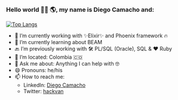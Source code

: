 ### Hello world 👋🏻 🌎, my name is Diego Camacho and:

[![Top Langs](https://github-readme-stats.vercel.app/api/top-langs/?username=hackvan&layout=compact&langs_count=6&show_icons=true&theme=react&hide=HTML)](https://github.com/anuraghazra/github-readme-stats)

- 🔭 I’m currently working with ✨Elixir✨ and Phoenix framework 🔥
- 🌱 I’m currently learning about BEAM
- 🔙 I’m previously working with 🛠 PL/SQL (Oracle), SQL & ❤ Ruby
- 📍 I’m located: Colombia 🇨🇴
- 💬 Ask me about: Anything I can help with 🤓
- 😄 Pronouns: he/his
- 📫 How to reach me: 
    - LinkedIn: [Diego Camacho](https://www.linkedin.com/in/hackvan/)
    - Twitter: [hackvan](https://twitter.com/_hackvan)

<!--
**hackvan/hackvan** is a ✨ _special_ ✨ repository because its `README.md` (this file) appears on your GitHub profile.

Here are some ideas to get you started:

- 🔭 I’m currently working on ...
- 🌱 I’m currently learning ...
- 👯 I’m looking to collaborate on ...
- 🤔 I’m looking for help with ...
- 💬 Ask me about ...
- 📫 How to reach me: ...
- 😄 Pronouns: ...
- ⚡ Fun fact: ...
-->
